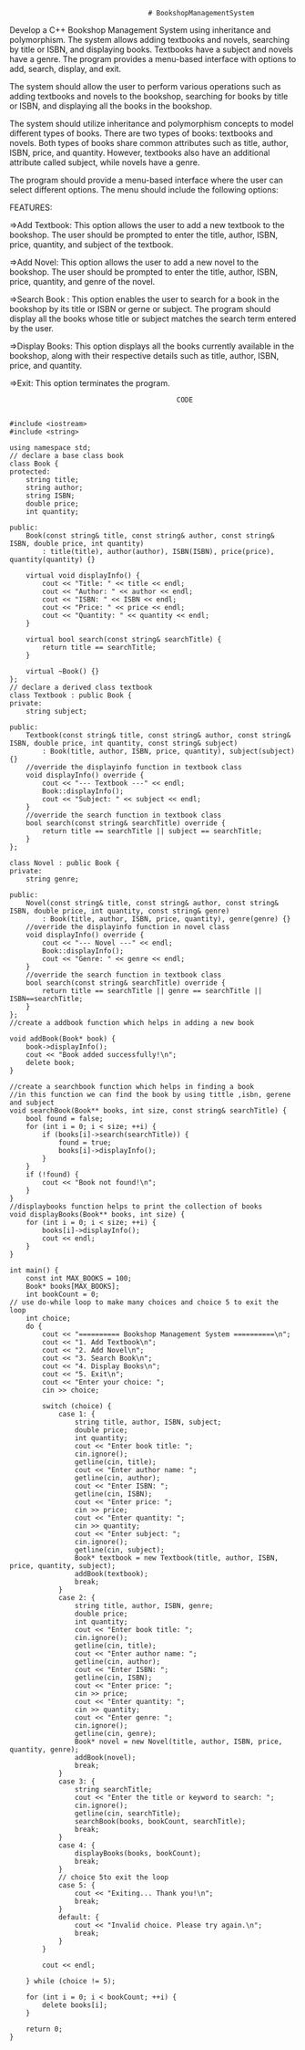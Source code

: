                                       # BookshopManagementSystem
Develop a C++ Bookshop Management System using inheritance and polymorphism. The system allows adding textbooks and novels, searching by title or ISBN, and displaying books. Textbooks have a subject and novels have a genre. The program provides a menu-based interface with options to add, search, display, and exit.

The system should allow the user to perform various operations such as adding textbooks and novels to the bookshop, searching for books by title or ISBN, and displaying all the books in the bookshop.

The system should utilize inheritance and polymorphism concepts to model different types of books. There are two types of books: textbooks and novels. Both types of books share common attributes such as title, author, ISBN, price, and quantity. However, textbooks also have an additional attribute called subject, while novels have a genre.

The program should provide a menu-based interface where the user can select different options. The menu should include the following options:

FEATURES:

=>Add Textbook: This option allows the user to add a new textbook to the bookshop. The user should be prompted to enter the title, author, ISBN, price, quantity, and subject of the textbook.

=>Add Novel: This option allows the user to add a new novel to the bookshop. The user should be prompted to enter the title, author, ISBN, price, quantity, and genre of the novel.

=>Search Book : This option enables the user to search for a book in the bookshop by its title or ISBN or gerne or subject. The program should display all the books whose title or subject matches the search term entered by the user.

=>Display Books: This option displays all the books currently available in the bookshop, along with their respective details such as title, author, ISBN, price, and quantity.

=>Exit: This option terminates the program.


                                             CODE

```

#include <iostream>
#include <string>

using namespace std;
// declare a base class book
class Book {
protected:
    string title;
    string author;
    string ISBN;
    double price;
    int quantity;

public:
    Book(const string& title, const string& author, const string& ISBN, double price, int quantity)
        : title(title), author(author), ISBN(ISBN), price(price), quantity(quantity) {}

    virtual void displayInfo() {
        cout << "Title: " << title << endl;
        cout << "Author: " << author << endl;
        cout << "ISBN: " << ISBN << endl;
        cout << "Price: " << price << endl;
        cout << "Quantity: " << quantity << endl;
    }

    virtual bool search(const string& searchTitle) {
        return title == searchTitle;
    }

    virtual ~Book() {}
};
// declare a derived class textbook 
class Textbook : public Book {
private:
    string subject;

public:
    Textbook(const string& title, const string& author, const string& ISBN, double price, int quantity, const string& subject)
        : Book(title, author, ISBN, price, quantity), subject(subject) {}
    //override the displayinfo function in textbook class
    void displayInfo() override {
        cout << "--- Textbook ---" << endl;
        Book::displayInfo();
        cout << "Subject: " << subject << endl;
    }
    //override the search function in textbook class
    bool search(const string& searchTitle) override {
        return title == searchTitle || subject == searchTitle;
    }
};

class Novel : public Book {
private:
    string genre;

public:
    Novel(const string& title, const string& author, const string& ISBN, double price, int quantity, const string& genre)
        : Book(title, author, ISBN, price, quantity), genre(genre) {}
    //override the displayinfo function in novel class
    void displayInfo() override {
        cout << "--- Novel ---" << endl;
        Book::displayInfo();
        cout << "Genre: " << genre << endl;
    }
    //override the search function in textbook class
    bool search(const string& searchTitle) override {
        return title == searchTitle || genre == searchTitle || ISBN==searchTitle;
    }
};
//create a addbook function which helps in adding a new book

void addBook(Book* book) {
    book->displayInfo();
    cout << "Book added successfully!\n";
    delete book;
}

//create a searchbook function which helps in finding a book 
//in this function we can find the book by using tittle ,isbn, gerene and subject
void searchBook(Book** books, int size, const string& searchTitle) {
    bool found = false;
    for (int i = 0; i < size; ++i) {
        if (books[i]->search(searchTitle)) {
            found = true;
            books[i]->displayInfo();
        }
    }
    if (!found) {
        cout << "Book not found!\n";
    }
}
//displaybooks function helps to print the collection of books
void displayBooks(Book** books, int size) {
    for (int i = 0; i < size; ++i) {
        books[i]->displayInfo();
        cout << endl;
    }
}

int main() {
    const int MAX_BOOKS = 100;
    Book* books[MAX_BOOKS];
    int bookCount = 0;
// use do-while loop to make many choices and choice 5 to exit the loop
    int choice;
    do {
        cout << "========== Bookshop Management System ==========\n";
        cout << "1. Add Textbook\n";
        cout << "2. Add Novel\n";
        cout << "3. Search Book\n";
        cout << "4. Display Books\n";
        cout << "5. Exit\n";
        cout << "Enter your choice: ";
        cin >> choice;

        switch (choice) {
            case 1: {
                string title, author, ISBN, subject;
                double price;
                int quantity;
                cout << "Enter book title: ";
                cin.ignore();
                getline(cin, title);
                cout << "Enter author name: ";
                getline(cin, author);
                cout << "Enter ISBN: ";
                getline(cin, ISBN);
                cout << "Enter price: ";
                cin >> price;
                cout << "Enter quantity: ";
                cin >> quantity;
                cout << "Enter subject: ";
                cin.ignore();
                getline(cin, subject);
                Book* textbook = new Textbook(title, author, ISBN, price, quantity, subject);
                addBook(textbook);
                break;
            }
            case 2: {
                string title, author, ISBN, genre;
                double price;
                int quantity;
                cout << "Enter book title: ";
                cin.ignore();
                getline(cin, title);
                cout << "Enter author name: ";
                getline(cin, author);
                cout << "Enter ISBN: ";
                getline(cin, ISBN);
                cout << "Enter price: ";
                cin >> price;
                cout << "Enter quantity: ";
                cin >> quantity;
                cout << "Enter genre: ";
                cin.ignore();
                getline(cin, genre);
                Book* novel = new Novel(title, author, ISBN, price, quantity, genre);
                addBook(novel);
                break;
            }
            case 3: {
                string searchTitle;
                cout << "Enter the title or keyword to search: ";
                cin.ignore();
                getline(cin, searchTitle);
                searchBook(books, bookCount, searchTitle);
                break;
            }
            case 4: {
                displayBooks(books, bookCount);
                break;
            }
            // choice 5to exit the loop 
            case 5: {
                cout << "Exiting... Thank you!\n";
                break;
            }
            default: {
                cout << "Invalid choice. Please try again.\n";
                break;
            }
        }

        cout << endl;

    } while (choice != 5);

    for (int i = 0; i < bookCount; ++i) {
        delete books[i];
    }

    return 0;
}
```



